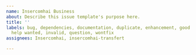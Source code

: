 ```yaml
---
name: Insercomhai Business
about: Describe this issue template's purpose here.
title: ''
labels: bug, dependencies, documentation, duplicate, enhancement, good first issue,
  help wanted, invalid, question, wontfix
assignees: Insercomhai, insercomhai-transfert

---
```



